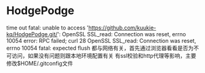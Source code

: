# HodgePodge

time out
fatal: unable to access 'https://github.com/kuukie-kq/HodgePodge.git/': OpenSSL SSL_read: Connection was reset, errno 10054
error: RPC failed; curl 28 OpenSSL SSL_read: Connection was reset, errno 10054 fatal: expected flush
都与网络有关，首先通过浏览器看看是否为不可访问，如果没有问题则跟本地环境配置有关
有ssl校验和http代理等影响，主要修改$HOME/.gitconfig文件